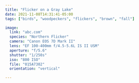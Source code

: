 ```yaml
---
title: "Flicker on a Gray Lake"
date: 2021-11-08T14:31:41-05:00
tags: ["birds", "woodpeckers", "flickers", "brown", "fall"]

image:
  link: "abc.com"
  species: "Northern Flicker"
  camera: "Canon EOS 7D Mark II"
  lens: "EF 100-400mm f/4.5-5.6L IS II USM"
  aperture: "f/5.6"
  shutter: "1/250s"
  iso: "800 ISO"
  file: "015A7302"
  orientation: "vertical"

---
```

